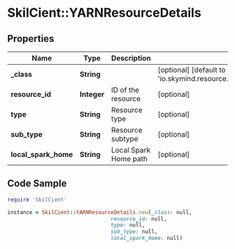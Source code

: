 # SkilCient::YARNResourceDetails

## Properties

Name | Type | Description | Notes
------------ | ------------- | ------------- | -------------
**_class** | **String** |  | [optional] [default to &#39;io.skymind.resource.model.subtypes.compute.YARNResourceDetails&#39;]
**resource_id** | **Integer** | ID of the resource | [optional] 
**type** | **String** | Resource type | [optional] 
**sub_type** | **String** | Resource subtype | [optional] 
**local_spark_home** | **String** | Local Spark Home path | [optional] 

## Code Sample

```ruby
require 'SkilCient'

instance = SkilCient::YARNResourceDetails.new(_class: null,
                                 resource_id: null,
                                 type: null,
                                 sub_type: null,
                                 local_spark_home: null)
```


